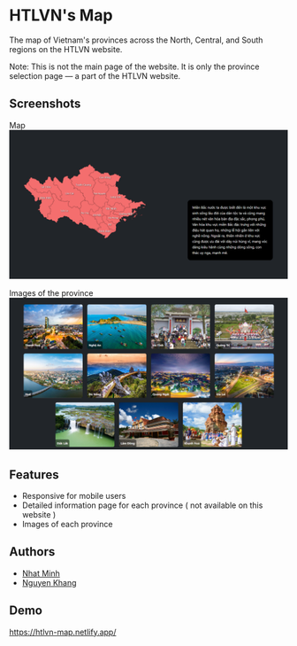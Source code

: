 
# HTLVN's Map

The map of Vietnam's provinces across the North, Central, and South regions on the HTLVN website.

Note: This is not the main page of the website. It is only the province selection page — a part of the HTLVN website.

## Screenshots

Map
![Map](assets/Image/README%20Image/Pic%201.png?raw=true)

Images of the province
![Map](assets/Image/README%20Image/Pic%202.png?raw=true)
## Features

- Responsive for mobile users   
- Detailed information page for each province ( not available on this website )
- Images of each province



## Authors

- [Nhat Minh](https://github.com/withoutminh)
- [Nguyen Khang](https://github.com/Yukari-Setsuka)


## Demo

https://htlvn-map.netlify.app/

